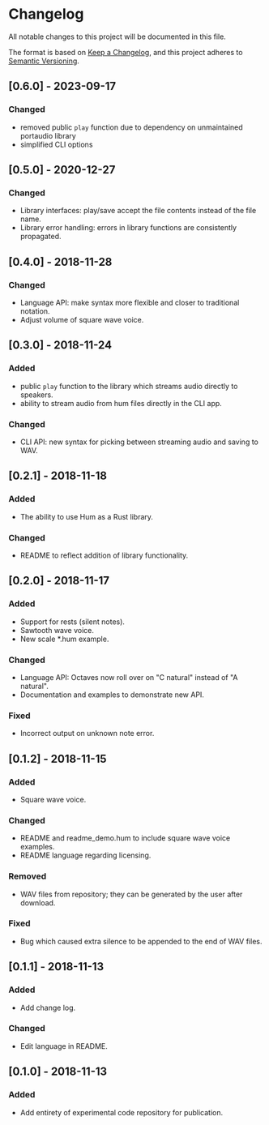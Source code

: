 # Changelog
All notable changes to this project will be documented in this file.

The format is based on [Keep a Changelog](https://keepachangelog.com/en/1.0.0/),
and this project adheres to [Semantic Versioning](https://semver.org/spec/v2.0.0.html).

## [0.6.0] - 2023-09-17
### Changed
- removed public `play` function due to dependency on unmaintained portaudio library
- simplified CLI options

## [0.5.0] - 2020-12-27
### Changed
- Library interfaces: play/save accept the file contents instead of the file name.
- Library error handling: errors in library functions are consistently propagated.

## [0.4.0] - 2018-11-28
### Changed
- Language API: make syntax more flexible and closer to traditional notation.
- Adjust volume of square wave voice.

## [0.3.0] - 2018-11-24
### Added
- public `play` function to the library which streams audio directly to speakers.
- ability to stream audio from hum files directly in the CLI app.

### Changed
- CLI API: new syntax for picking between streaming audio and saving to WAV.

## [0.2.1] - 2018-11-18
### Added
- The ability to use Hum as a Rust library.

### Changed
- README to reflect addition of library functionality.

## [0.2.0] - 2018-11-17
### Added
- Support for rests (silent notes).
- Sawtooth wave voice.
- New scale \*.hum example.

### Changed
- Language API: Octaves now roll over on "C natural" instead of "A natural".
- Documentation and examples to demonstrate new API.

### Fixed
- Incorrect output on unknown note error.

## [0.1.2] - 2018-11-15
### Added
- Square wave voice.

### Changed
- README and readme_demo.hum to include square wave voice examples.
- README language regarding licensing.

### Removed
- WAV files from repository; they can be generated by the user after download.

### Fixed
- Bug which caused extra silence to be appended to the end of WAV files.

## [0.1.1] - 2018-11-13
### Added
- Add change log.

### Changed
- Edit language in README.

## [0.1.0] - 2018-11-13
### Added
- Add entirety of experimental code repository for publication.
